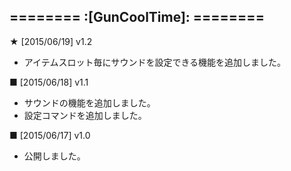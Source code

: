 ======== :[**GunCoolTime**]: ========
-----------

**★** [2015/06/19] v1.2
- アイテムスロット毎にサウンドを設定できる機能を追加しました。

**■** [2015/06/18] v1.1
- サウンドの機能を追加しました。
- 設定コマンドを追加しました。

**■** [2015/06/17] v1.0
- 公開しました。